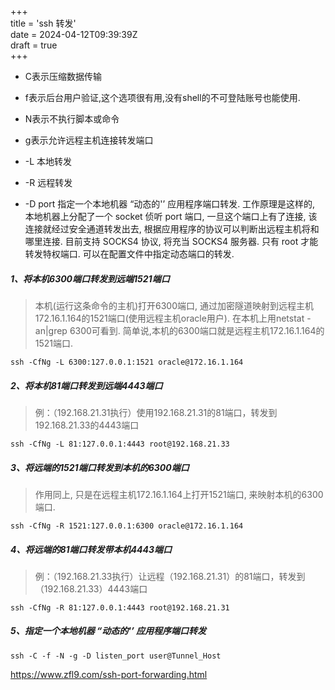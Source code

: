 +++  
title = 'ssh 转发'  
date = 2024-04-12T09:39:39Z  
draft = true  
+++

* C表示压缩数据传输
* f表示后台用户验证,这个选项很有用,没有shell的不可登陆账号也能使用.
* N表示不执行脚本或命令
* g表示允许远程主机连接转发端口

* -L 本地转发
* -R 远程转发

* -D port
  指定一个本地机器 “动态的'’ 应用程序端口转发. 工作原理是这样的, 本地机器上分配了一个 socket 侦听 port 端口, 一旦这个端口上有了连接, 该连接就经过安全通道转发出去, 根据应用程序的协议可以判断出远程主机将和哪里连接. 目前支持 SOCKS4 协议, 将充当 SOCKS4 服务器. 只有 root 才能转发特权端口. 可以在配置文件中指定动态端口的转发.

##### 1、将本机6300端口转发到远端1521端口

> 本机(运行这条命令的主机)打开6300端口, 通过加密隧道映射到远程主机172.16.1.164的1521端口(使用远程主机oracle用户). 在本机上用netstat -an|grep 6300可看到. 简单说,本机的6300端口就是远程主机172.16.1.164的1521端口. 

```
ssh -CfNg -L 6300:127.0.0.1:1521 oracle@172.16.1.164
```

##### 2、将本机81端口转发到远端4443端口

> 例：（192.168.21.31执行）使用192.168.21.31的81端口，转发到192.168.21.33的4443端口

```
ssh -CfNg -L 81:127.0.0.1:4443 root@192.168.21.33
```

##### 3、将远端的1521端口转发到本机的6300端口

> 作用同上, 只是在远程主机172.16.1.164上打开1521端口, 来映射本机的6300端口.

```
ssh -CfNg -R 1521:127.0.0.1:6300 oracle@172.16.1.164
```

##### 4、将远端的81端口转发带本机4443端口

> 例：（192.168.21.33执行）让远程（192.168.21.31）的81端口，转发到（192.168.21.33）4443端口

```
ssh -CfNg -R 81:127.0.0.1:4443 root@192.168.21.31
```

##### 5、指定一个本地机器 “动态的'’ 应用程序端口转发

```
ssh -C -f -N -g -D listen_port user@Tunnel_Host
```

https://www.zfl9.com/ssh-port-forwarding.html







